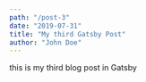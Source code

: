 ```yaml
---
path: "/post-3"
date: "2019-07-31"
title: "My third Gatsby Post"
author: "John Doe"
---
```


this is my third blog post in Gatsby